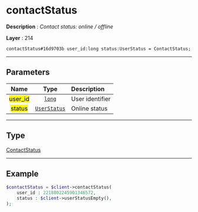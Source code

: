 # contactStatus

**Description** : *Contact status: online / offline*

**Layer** : 214

```tl
contactStatus#16d9703b user_id:long status:UserStatus = ContactStatus;
```

---

## Parameters

| Name | Type | Description |
| :---: | :---: | :--- |
| <mark>user_id</mark> | [`long`](type/long) | User identifier |
| <mark>status</mark> | [`UserStatus`](type/UserStatus) | Online status |

---

## Type

[ContactStatus](type/ContactStatus)

---

## Example

```php
$contactStatus = $client->contactStatus(
	user_id : 2218802245901346572,
	status : $client->userStatusEmpty(),
);
```